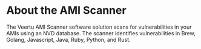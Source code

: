 ---
---

# About the AMI Scanner

The Veertu AMI Scanner software solution scans for vulnerabilities in your AMIs using an NVD database. The scanner identifies vulnerabilities in Brew, Golang, Javascript, Java, Ruby, Python, and Rust.
